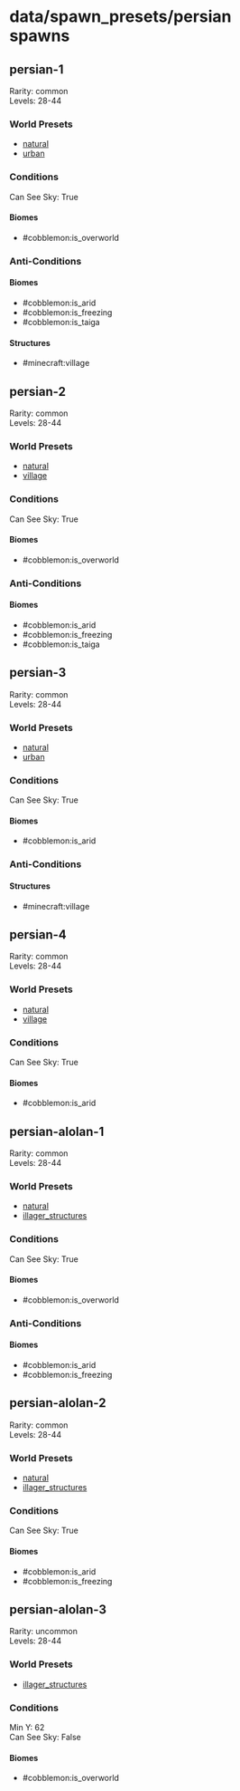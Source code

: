 # data/spawn_presets/persian spawns  
  
## persian-1  
Rarity: common  
Levels: 28-44  
  
### World Presets  
* [natural](/data/spawn_data/natural.md)  
* [urban](/data/spawn_data/urban.md)  
  
### Conditions  
Can See Sky: True  
  
#### Biomes  
  * #cobblemon:is_overworld
  
  
### Anti-Conditions  
  
#### Biomes  
  * #cobblemon:is_arid
  * #cobblemon:is_freezing
  * #cobblemon:is_taiga
  
  
#### Structures  
  * #minecraft:village
  
  
## persian-2  
Rarity: common  
Levels: 28-44  
  
### World Presets  
* [natural](/data/spawn_data/natural.md)  
* [village](/data/spawn_data/village.md)  
  
### Conditions  
Can See Sky: True  
  
#### Biomes  
  * #cobblemon:is_overworld
  
  
### Anti-Conditions  
  
#### Biomes  
  * #cobblemon:is_arid
  * #cobblemon:is_freezing
  * #cobblemon:is_taiga
  
  
## persian-3  
Rarity: common  
Levels: 28-44  
  
### World Presets  
* [natural](/data/spawn_data/natural.md)  
* [urban](/data/spawn_data/urban.md)  
  
### Conditions  
Can See Sky: True  
  
#### Biomes  
  * #cobblemon:is_arid
  
  
### Anti-Conditions  
  
#### Structures  
  * #minecraft:village
  
  
## persian-4  
Rarity: common  
Levels: 28-44  
  
### World Presets  
* [natural](/data/spawn_data/natural.md)  
* [village](/data/spawn_data/village.md)  
  
### Conditions  
Can See Sky: True  
  
#### Biomes  
  * #cobblemon:is_arid
  
  
## persian-alolan-1  
Rarity: common  
Levels: 28-44  
  
### World Presets  
* [natural](/data/spawn_data/natural.md)  
* [illager_structures](/data/spawn_data/illager_structures.md)  
  
### Conditions  
Can See Sky: True  
  
#### Biomes  
  * #cobblemon:is_overworld
  
  
### Anti-Conditions  
  
#### Biomes  
  * #cobblemon:is_arid
  * #cobblemon:is_freezing
  
  
## persian-alolan-2  
Rarity: common  
Levels: 28-44  
  
### World Presets  
* [natural](/data/spawn_data/natural.md)  
* [illager_structures](/data/spawn_data/illager_structures.md)  
  
### Conditions  
Can See Sky: True  
  
#### Biomes  
  * #cobblemon:is_arid
  * #cobblemon:is_freezing
  
  
## persian-alolan-3  
Rarity: uncommon  
Levels: 28-44  
  
### World Presets  
* [illager_structures](/data/spawn_data/illager_structures.md)  
  
### Conditions  
Min Y: 62  
Can See Sky: False  
  
#### Biomes  
  * #cobblemon:is_overworld
  
